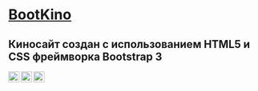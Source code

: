 # [BootKino](https://vlad-maker.github.io/KinoBootstrap/)  
## Киносайт создан с использованием HTML5 и CSS фреймворка Bootstrap 3
<img align="left" width="22px" src="https://simpleicons.org/icons/html5.svg" />
<img align="left" width="22px" src="https://simpleicons.org/icons/css3.svg" />
<img align="left" width="22px" src="https://simpleicons.org/icons/bootstrap.svg" />
